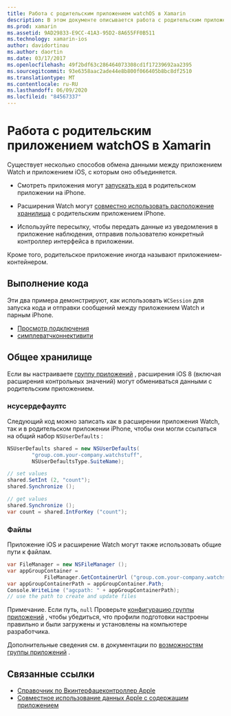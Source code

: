```yaml
---
title: Работа с родительским приложением watchOS в Xamarin
description: В этом документе описывается работа с родительским приложением watchOS в Xamarin. В нем обсуждаются расширения приложений watchOS, приложения iOS, общее хранилище и многое другое.
ms.prod: xamarin
ms.assetid: 9AD29833-E9CC-41A3-95D2-8A655FF0B511
ms.technology: xamarin-ios
author: davidortinau
ms.author: daortin
ms.date: 03/17/2017
ms.openlocfilehash: 49f2bdf63c286464073308cd1f17239692aa2395
ms.sourcegitcommit: 93e6358aac2ade44e8b800f066405b8bc8df2510
ms.translationtype: MT
ms.contentlocale: ru-RU
ms.lasthandoff: 06/09/2020
ms.locfileid: "84567337"
---
```

# <a name="working-with-the-watchos-parent-application-in-xamarin"></a>Работа с родительским приложением watchOS в Xamarin

Существует несколько способов обмена данными между приложением Watch и приложением iOS, с которым оно объединяется.

- Смотреть приложения могут [запускать код](#run-code) в родительском приложении на iPhone.

- Расширения Watch могут [совместно использовать расположение хранилища](#shared-storage) с родительским приложением iPhone.

- Используйте пересылку, чтобы передать данные из уведомления в приложение наблюдения, отправив пользователю конкретный контроллер интерфейса в приложении.

Кроме того, родительское приложение иногда называют приложением-контейнером.

## <a name="run-code"></a>Выполнение кода

Эти два примера демонстрируют, как использовать `WCSession` для запуска кода и отправки сообщений между приложением Watch и парным iPhone.

- [Просмотр подключения](https://docs.microsoft.com/samples/xamarin/ios-samples/watchos-watchconnectivity/)
- [симплеватчконнективити](https://docs.microsoft.com/samples/xamarin/ios-samples/watchos-simplewatchconnectivity/) 

## <a name="shared-storage"></a>Общее хранилище

Если вы настраиваете [группу приложений](~/ios/watchos/app-fundamentals/app-groups.md) , расширения iOS 8 (включая расширения контрольных значений) могут обмениваться данными с родительским приложением.

### <a name="nsuserdefaults"></a>нсусердефаултс

Следующий код можно записать как в расширении приложения Watch, так и в родительском приложении iPhone, чтобы они могли ссылаться на общий набор `NSUserDefaults` :

```csharp
NSUserDefaults shared = new NSUserDefaults(
        "group.com.your-company.watchstuff",
        NSUserDefaultsType.SuiteName);

// set values
shared.SetInt (2, "count");
shared.Synchronize ();

// get values
shared.Synchronize ();
var count = shared.IntForKey ("count");
```

<a name="files"></a>

### <a name="files"></a>Файлы

Приложение iOS и расширение Watch могут также использовать общие пути к файлам.

```csharp
var FileManager = new NSFileManager ();
var appGroupContainer =
            FileManager.GetContainerUrl ("group.com.your-company.watchstuff");
var appGroupContainerPath = appGroupContainer.Path;
Console.WriteLine ("agcpath: " + appGroupContainerPath);
// use the path to create and update files
```

Примечание. Если путь, `null` Проверьте [конфигурацию группы приложений](~/ios/watchos/app-fundamentals/app-groups.md) , чтобы убедиться, что профили подготовки настроены правильно и были загружены и установлены на компьютере разработчика.

Дополнительные сведения см. в документации по [возможностям группы приложений](~/ios/deploy-test/provisioning/capabilities/app-groups-capabilities.md) .

## <a name="related-links"></a>Связанные ссылки

- [Справочник по Вкинтерфацеконтроллер Apple](https://developer.apple.com/library/prerelease/ios/documentation/WatchKit/Reference/WKInterfaceController_class/index.html#//apple_ref/occ/clm/WKInterfaceController/openParentApplication:reply:)
- [Совместное использование данных Apple с содержащим приложением](https://developer.apple.com/library/ios/documentation/General/Conceptual/ExtensibilityPG/ExtensionScenarios.html)
